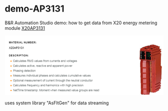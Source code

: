 # demo-AP3131
B&amp;R Automation Studio demo: how to get data from X20 energy metering module [X20AP3131](https://www.br-automation.com/en/products/control-systems/x20-system/analog-inputs/x20ap3131/)

![X20AP3131](https://github.com/hilch/demo-AP3131/blob/master/X20AP3131.PNG)

uses system library "AsFltGen" for data streaming

